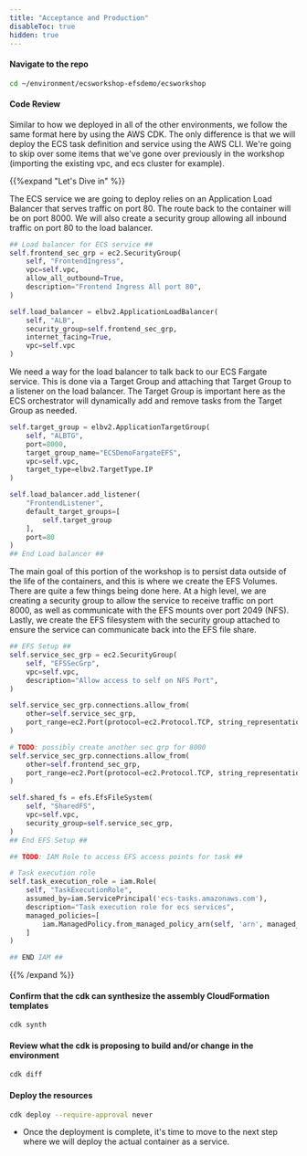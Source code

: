 ```yaml
---
title: "Acceptance and Production"
disableToc: true
hidden: true
---
```

 
#### Navigate to the repo

```bash
cd ~/environment/ecsworkshop-efsdemo/ecsworkshop
```
 
#### Code Review

Similar to how we deployed in all of the other environments, we follow the same format here by using the AWS CDK. The only difference is that we will deploy the ECS task definition and service using the AWS CLI. 
We're going to skip over some items that we've gone over previously in the workshop (importing the existing vpc, and ecs cluster for example).

{{%expand "Let's Dive in" %}}

The ECS service we are going to deploy relies on an Application Load Balancer that serves traffic on port 80. The route back to the container will be on port 8000.
We will also create a security group allowing all inbound traffic on port 80 to the load balancer.

```python
## Load balancer for ECS service ##
self.frontend_sec_grp = ec2.SecurityGroup(
    self, "FrontendIngress",
    vpc=self.vpc,
    allow_all_outbound=True,
    description="Frontend Ingress All port 80",
)

self.load_balancer = elbv2.ApplicationLoadBalancer(
    self, "ALB",
    security_group=self.frontend_sec_grp,
    internet_facing=True,
    vpc=self.vpc
)
```

We need a way for the load balancer to talk back to our ECS Fargate service. This is done via a Target Group and attaching that Target Group to a listener on the load balancer.
The Target Group is important here as the ECS orchestrator will dynamically add and remove tasks from the Target Group as needed.

```python
self.target_group = elbv2.ApplicationTargetGroup(
    self, "ALBTG",
    port=8000,
    target_group_name="ECSDemoFargateEFS",
    vpc=self.vpc,
    target_type=elbv2.TargetType.IP
)

self.load_balancer.add_listener(
    "FrontendListener",
    default_target_groups=[
        self.target_group
    ],
    port=80
)
## End Load balancer ##
```

The main goal of this portion of the workshop is to persist data outside of the life of the containers, and this is where we create the EFS Volumes.
There are quite a few things being done here. At a high level, we are creating a security group to allow the service to receive traffic on port 8000, as well as communicate with the EFS mounts over port 2049 (NFS).
Lastly, we create the EFS filesystem with the security group attached to ensure the service can communicate back into the EFS file share.

```python
## EFS Setup ##
self.service_sec_grp = ec2.SecurityGroup(
    self, "EFSSecGrp",
    vpc=self.vpc,
    description="Allow access to self on NFS Port",
)

self.service_sec_grp.connections.allow_from(
    other=self.service_sec_grp,
    port_range=ec2.Port(protocol=ec2.Protocol.TCP, string_representation="Self", from_port=2049, to_port=2049)
)

# TODO: possibly create another sec grp for 8000
self.service_sec_grp.connections.allow_from(
    other=self.frontend_sec_grp,
    port_range=ec2.Port(protocol=ec2.Protocol.TCP, string_representation="LB2Service", from_port=8000, to_port=8000)
)

self.shared_fs = efs.EfsFileSystem(
    self, "SharedFS",
    vpc=self.vpc,
    security_group=self.service_sec_grp,
)
## End EFS Setup ##

## TODO: IAM Role to access EFS access points for task ##

# Task execution role
self.task_execution_role = iam.Role(
    self, "TaskExecutionRole",
    assumed_by=iam.ServicePrincipal('ecs-tasks.amazonaws.com'),
    description="Task execution role for ecs services",
    managed_policies=[
        iam.ManagedPolicy.from_managed_policy_arn(self, 'arn', managed_policy_arn='arn:aws:iam::aws:policy/service-role/AmazonECSTaskExecutionRolePolicy')
    ]
)

## END IAM ##
```
{{% /expand %}}

#### Confirm that the cdk can synthesize the assembly CloudFormation templates 

```bash
cdk synth
```

#### Review what the cdk is proposing to build and/or change in the environment 

```bash
cdk diff
```

#### Deploy the resources
```bash
cdk deploy --require-approval never
```

- Once the deployment is complete, it's time to move to the next step where we will deploy the actual container as a service.